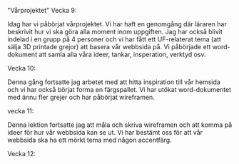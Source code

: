 "Vårprojektet"
Vecka 9:

Idag har vi påbörjat vårprojektet. Vi har haft en genomgång där läraren har beskrivit hur vi ska göra alla moment inom uppgiften. Jag har också blivit indelad i en grupp på 4 personer och vi har fått ett UF-relaterat tema (att sälja 3D printade grejor) att basera vår webbsida på. Vi påbörjade ett word-dokument att samla alla våra ideer, tankar, insperation, verktyd osv.


Vecka 10:

Denna gång fortsatte jag arbetet med att hitta inspiration till vår hemsida och vi har också börjat forma en färgspallet. Vi har utökat word-dokumentet med ännu fler grejer och har påbörjat wireframen.


vecka 11:

Denna lektion fortsatte jag att måla och skriva wireframen och att komma på ideer för hur vår webbsida kan se ut. Vi har bestämt oss för att vår webbsida ska ha ett mörkt tema med någon accentfärg.


Vecka 12:
